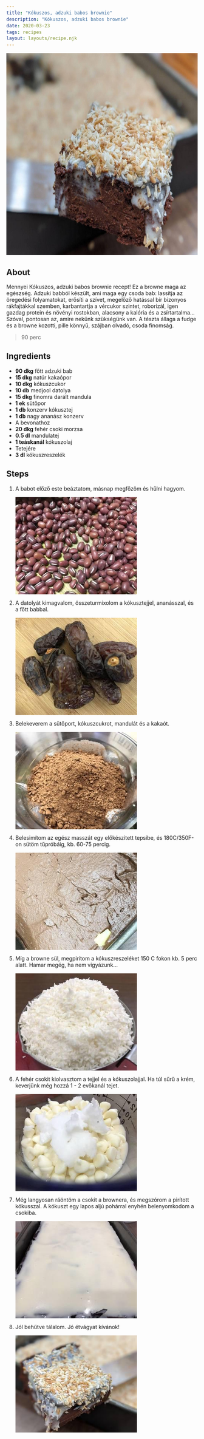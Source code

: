 ```yaml
---
title: "Kókuszos, adzuki babos brownie"
description: "Kókuszos, adzuki babos brownie"
date: 2020-03-23
tags: recipes
layout: layouts/recipe.njk
---
```

                        
<p align="center"><a href="https://cookpad.com/hu/receptek/11830378-kokuszos-adzuki-babos-brownie" rel="Recipe source page"><img width="751" height="532" src="/img/full/e1d5a4070a806e8b6d7118db4a498bae2cac9ad5.jpg"/></a></p>

## About
Mennyei Kókuszos, adzuki babos brownie recept! Ez a browne maga az egészség. Adzuki babból készült, ami maga egy csoda bab: lassítja az öregedési folyamatokat, erősíti a szívet, megelőző hatással bír bizonyos rákfajtákkal szemben, karbantartja a vércukor szintet, roborizál, igen gazdag protein és növényi rostokban, 
alacsony a kalória és a zsírtartalma... Szóval, pontosan az, amire nekünk szükségünk van.
A tészta állaga a fudge és a browne kozotti, pille könnyű,  szájban olvadó, csoda finomság.

> 90 perc 

## Ingredients
* **90 dkg** főtt adzuki bab
* **15 dkg** natúr kakaópor
* **10 dkg** kókuszcukor
* **10 db** medjool datolya
* **15 dkg** finomra darált mandula
* **1 ek** sütőpor
* **1 db** konzerv kókusztej
* **1 db** nagy ananász konzerv
*  A bevonathoz
* **20 dkg** fehér csoki morzsa
* **0.5 dl** mandulatej
* **1 teáskanál** kókuszolaj
*  Tetejére
* **3 dl** kókuszreszelék

## Steps

1. A babot előző este beáztatom, másnap megfőzöm és hűlni hagyom.
 
    <p><img width="320" height="256" align="left" src="/img/full/e0e9938f60bc8a46fc23a7d654e5a8dad0173410.jpg"/></p><div style="clear: both"/>

2. A datolyát kimagvalom, összeturmixolom a kókusztejjel, ananásszal, és a főtt babbal.
 
    <p><img width="320" height="256" align="left" src="/img/full/afb7b6912d515339477c0549e4eee0be2b3883ce.jpg"/></p><div style="clear: both"/>

3. Belekeverem a sütőport, kókuszcukrot, mandulát és a kakaót.
 
    <p><img width="320" height="256" align="left" src="/img/full/fab46e0746954bbfa853b2af46e4ac94d96a0ac0.jpg"/></p><div style="clear: both"/>

4. Belesimítom az egész masszát egy előkészitett tepsibe, és 180C/350F-on sütöm tűpróbáig, kb. 60-75 percig.
 
    <p><img width="320" height="256" align="left" src="/img/full/3efebfb48af856e38b5d6909faec36127d62510b.jpg"/></p><div style="clear: both"/>

5. Míg a browne sül, megpirítom a kókuszreszeléket 150 C fokon kb. 5 perc alatt. Hamar megég, ha nem vigyázunk...
 
    <p><img width="320" height="256" align="left" src="/img/full/086b499a6b26470c215ccef1bf18316e58884d93.jpg"/></p><div style="clear: both"/>

6. A fehér csokit kiolvasztom a tejjel és a kókuszolajjal. Ha túl sűrű a krém, keverjünk még hozzá 1 - 2 evőkanál tejet.
 
    <p><img width="320" height="256" align="left" src="/img/full/2555d67e60fe3503211f7e0108900f1a20bd6a04.jpg"/></p><div style="clear: both"/>

7. Még langyosan ráöntöm a csokit a brownera, és megszórom a pirított kókusszal. A kókuszt egy lapos aljú pohárral enyhén belenyomkodom a csokiba.
 
    <p><img width="320" height="256" align="left" src="/img/full/fd48b1544c354bde88c8f7b561f2714241bc8899.jpg"/></p><div style="clear: both"/>

8. Jól behűtve tálalom. Jó étvágyat kívánok!
 
    <p><img width="320" height="256" align="left" src="/img/full/f1f28d44ae9d06b5623d40ba2c2eab3045caffa4.jpg"/></p><div style="clear: both"/>

